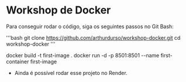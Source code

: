 # Workshop de Docker

Para conseguir rodar o código, siga os seguintes passos no Git Bash:

'''bash
git clone https://github.com/arthurdurso/workshop-docker.git
cd workshop-docker
'''

docker build -t first-image .
docker run -d -p 8501:8501 --name first-container first-image

- Ainda é possível rodar esse projeto no Render.